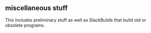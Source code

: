 ## miscellaneous stuff
This includes preliminary stuff as well as SlackBuilds that build old or
obsolete programs.
